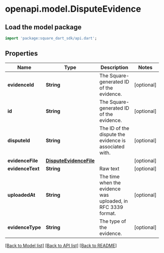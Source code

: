 # openapi.model.DisputeEvidence

## Load the model package
```dart
import 'package:square_dart_sdk/api.dart';
```

## Properties
Name | Type | Description | Notes
------------ | ------------- | ------------- | -------------
**evidenceId** | **String** | The Square-generated ID of the evidence. | [optional] 
**id** | **String** | The Square-generated ID of the evidence. | [optional] 
**disputeId** | **String** | The ID of the dispute the evidence is associated with. | [optional] 
**evidenceFile** | [**DisputeEvidenceFile**](DisputeEvidenceFile.md) |  | [optional] 
**evidenceText** | **String** | Raw text | [optional] 
**uploadedAt** | **String** | The time when the evidence was uploaded, in RFC 3339 format. | [optional] 
**evidenceType** | **String** | The type of the evidence. | [optional] 

[[Back to Model list]](../README.md#documentation-for-models) [[Back to API list]](../README.md#documentation-for-api-endpoints) [[Back to README]](../README.md)



